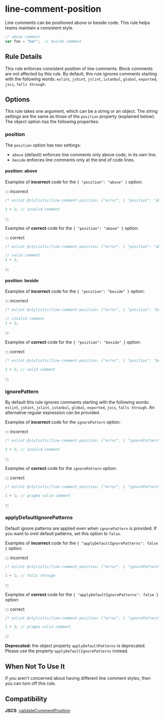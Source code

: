 ---
---

# line-comment-position

Line comments can be positioned above or beside code. This rule helps teams maintain a consistent style.

```js
// above comment
var foo = "bar";  // beside comment
```

## Rule Details

This rule enforces consistent position of line comments. Block comments are not affected by this rule. By default, this rule ignores comments starting with the following words: `eslint`, `jshint`, `jslint`, `istanbul`, `global`, `exported`, `jscs`, `falls through`.

## Options

This rule takes one argument, which can be a string or an object. The string settings are the same as those of the `position` property (explained below). The object option has the following properties:

### position

The `position` option has two settings:

- `above` (default) enforces line comments only above code, in its own line.
- `beside` enforces line comments only at the end of code lines.

#### position: above

Examples of **incorrect** code for the `{ "position": "above" }` option:

::: incorrect

```js
/* eslint @stylistic/line-comment-position: ["error", { "position": "above" }] */

1 + 1; // invalid comment
```

:::

Examples of **correct** code for the `{ "position": "above" }` option:

::: correct

```js
/* eslint @stylistic/line-comment-position: ["error", { "position": "above" }] */

// valid comment
1 + 1;
```

:::

#### position: beside

Examples of **incorrect** code for the `{ "position": "beside" }` option:

::: incorrect

```js
/* eslint @stylistic/line-comment-position: ["error", { "position": "beside" }] */

// invalid comment
1 + 1;
```

:::

Examples of **correct** code for the `{ "position": "beside" }` option:

::: correct

```js
/* eslint @stylistic/line-comment-position: ["error", { "position": "beside" }] */

1 + 1; // valid comment
```

:::

### ignorePattern

By default this rule ignores comments starting with the following words: `eslint`, `jshint`, `jslint`, `istanbul`, `global`, `exported`, `jscs`, `falls through`. An alternative regular expression can be provided.

Examples of **incorrect** code for the `ignorePattern` option:

::: incorrect

```js
/* eslint @stylistic/line-comment-position: ["error", { "ignorePattern": "pragma" }] */

1 + 1; // invalid comment
```

:::

Examples of **correct** code for the `ignorePattern` option:

::: correct

```js
/* eslint @stylistic/line-comment-position: ["error", { "ignorePattern": "pragma" }] */

1 + 1; // pragma valid comment
```

:::

### applyDefaultIgnorePatterns

Default ignore patterns are applied even when `ignorePattern` is provided. If you want to omit default patterns, set this option to `false`.

Examples of **incorrect** code for the `{ "applyDefaultIgnorePatterns": false }` option:

::: incorrect

```js
/* eslint @stylistic/line-comment-position: ["error", { "ignorePattern": "pragma", "applyDefaultIgnorePatterns": false }] */

1 + 1; // falls through
```

:::

Examples of **correct** code for the `{ "applyDefaultIgnorePatterns": false }` option:

::: correct

```js
/* eslint @stylistic/line-comment-position: ["error", { "ignorePattern": "pragma", "applyDefaultIgnorePatterns": false }] */

1 + 1; // pragma valid comment
```

:::

**Deprecated:** the object property `applyDefaultPatterns` is deprecated. Please use the property `applyDefaultIgnorePatterns` instead.

## When Not To Use It

If you aren't concerned about having different line comment styles, then you can turn off this rule.

## Compatibility

**JSCS**: [validateCommentPosition](https://jscs-dev.github.io/rule/validateCommentPosition)
